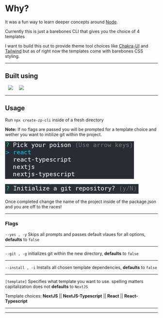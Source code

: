 # Why?

It was a fun way to learn deeper concepts around [Node](https://nodejs.org/en/).

Currently this is just a barebones CLI that gives you the choice of 4 templates

I want to build this out to provide theme tool choices like [Chakra-UI](https://chakra-ui.com/) and [Tailwind](https://tailwindcss.com/) but as of right now the templates come with barebones CSS styling.

---

## Built using

<span style="text-align:span;padding-left:10px"><span><img style="height:100px" src="https://api.iconify.design/logos/nodejs-icon.svg" /><img style="padding-left:20px;height:100px" src="https://api.iconify.design/logos/npm-icon.svg" /></span>

---

## Usage

Run `npx create-zp-cli` inside of a fresh directory

**Note:** If no flags are passed you will be prompted for a template choice and wether you want to initilize git within the project.

![Template cli question](public/template.png)

![Git init cli question](public/git_init.png)

Once completed change the name of the project inside of the package.json and you are off to the races!

---

### Flags

`--yes , -y` Skips all prompts and passes default vlaues for all options, **defaults** to `false`

---

`--git , -g` initializes git within the new directory, **defaults** to `false`

---

`--install , -i` Installs all chosen template dependencies, **defaults** to `false`

---

`[template]` Specifies what template you want to use. spelling matters capitalization does not **defaults** to `NextJS`

Template choices: **NextJS** || **NextJS-Typescript** || **React** || **React-Typescript**

---

---
